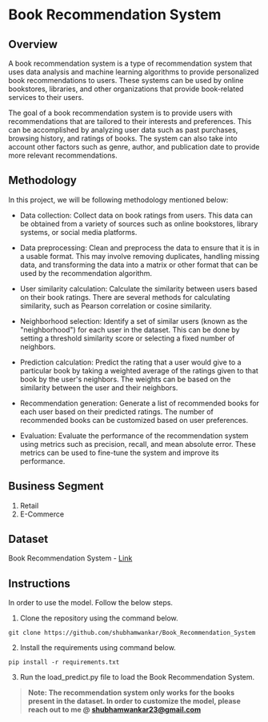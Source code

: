 # Book Recommendation System

## Overview
A book recommendation system is a type of recommendation system that uses data analysis and machine learning algorithms to provide personalized book recommendations to users. These systems can be used by online bookstores, libraries, and other organizations that provide book-related services to their users.

The goal of a book recommendation system is to provide users with recommendations that are tailored to their interests and preferences. This can be accomplished by analyzing user data such as past purchases, browsing history, and ratings of books. The system can also take into account other factors such as genre, author, and publication date to provide more relevant recommendations.

## Methodology
In this project, we will be following methodology mentioned below:

- Data collection: Collect data on book ratings from users. This data can be obtained from a variety of sources such as online bookstores, library systems, or social media platforms.

- Data preprocessing: Clean and preprocess the data to ensure that it is in a usable format. This may involve removing duplicates, handling missing data, and transforming the data into a matrix or other format that can be used by the recommendation algorithm.

- User similarity calculation: Calculate the similarity between users based on their book ratings. There are several methods for calculating similarity, such as Pearson correlation or cosine similarity.

- Neighborhood selection: Identify a set of similar users (known as the "neighborhood") for each user in the dataset. This can be done by setting a threshold similarity score or selecting a fixed number of neighbors.

- Prediction calculation: Predict the rating that a user would give to a particular book by taking a weighted average of the ratings given to that book by the user's neighbors. The weights can be based on the similarity between the user and their neighbors.

- Recommendation generation: Generate a list of recommended books for each user based on their predicted ratings. The number of recommended books can be customized based on user preferences.

- Evaluation: Evaluate the performance of the recommendation system using metrics such as precision, recall, and mean absolute error. These metrics can be used to fine-tune the system and improve its performance.

## Business Segment
1. Retail
2. E-Commerce

## Dataset
Book Recommendation System - [Link](https://www.kaggle.com/datasets/arashnic/book-recommendation-dataset)

## Instructions
In order to use the model. Follow the below steps.

1. Clone the repository using the command below.
```
git clone https://github.com/shubhamwankar/Book_Recommendation_System
```
2. Install the requirements using command below.
```
pip install -r requirements.txt
```
3. Run the load_predict.py file to load the Book Recommendation System.

> **Note: The recommendation system only works for the books present in the dataset. In order to customize the model, please reach out to me @ shubhamwankar23@gmail.com**
